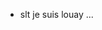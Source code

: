 - slt je suis louay
...

<!---
Louay938/Louay938 is a ✨ special ✨ repository because its `README.md` (this file) appears on your GitHub profile.
You can click the Preview link to take a look at your changes.
--->
